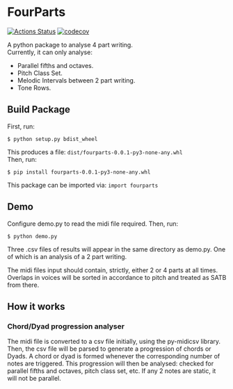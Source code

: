 # FourParts

[![Actions Status](https://github.com/ruixuantan/FourParts/workflows/Python%20Package%20CI/badge.svg)](https://github.com/ruixuantan/FourParts/actions)
[![codecov](https://codecov.io/gh/ruixuantan/FourParts/branch/master/graph/badge.svg)](https://codecov.io/gh/ruixuantan/FourParts)

A python package to analyse 4 part writing. \
Currently, it can only analyse:
* Parallel fifths and octaves.
* Pitch Class Set.
* Melodic Intervals between 2 part writing.
* Tone Rows.

## Build Package
First, run:
```console
$ python setup.py bdist_wheel
```
This produces a file: `dist/fourparts-0.0.1-py3-none-any.whl` \
Then, run:
```console
$ pip install fourparts-0.0.1-py3-none-any.whl
```
This package can be imported via: `import fourparts`
## Demo
Configure demo.py to read the midi file required.
Then, run:
```console
$ python demo.py
```
Three .csv files of results will appear in the same directory as demo.py.
One of which is an analysis of a 2 part writing.

The midi files input should contain, strictly, either 2 or 4 parts at all times.
Overlaps in voices will be sorted in accordance to pitch and treated as SATB from there.

## How it works

### Chord/Dyad progression analyser
The midi file is converted to a csv file initially, using the py-midicsv library.
Then, the csv file will be parsed to generate a progression of chords or Dyads. A chord or dyad is formed whenever the corresponding number of notes are triggered. This progression will then be analysed: checked for parallel fifths and octaves, pitch class set, etc. If any 2 notes are static, it will not be parallel.
